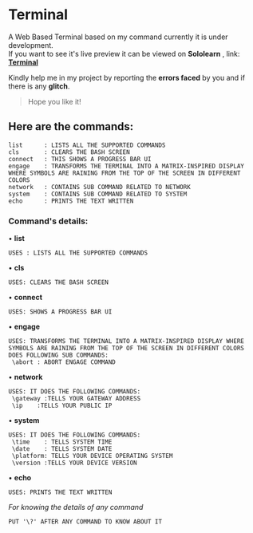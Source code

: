 # Terminal
A Web Based Terminal based on my command currently it is under development.   
If you want to see it's live preview it can be viewed on **Sololearn** , link:
**[Terminal](https://code.sololearn.com/W9ecnKNy3QGu/?ref=app)**  

  
Kindly help me in my project by reporting the **errors faced** by you and if there is any **glitch**.  
>Hope you like it!    

## Here are the commands:  

```
list      : LISTS ALL THE SUPPORTED COMMANDS
cls       : CLEARS THE BASH SCREEN
connect   : THIS SHOWS A PROGRESS BAR UI
engage    : TRANSFORMS THE TERMINAL INTO A MATRIX-INSPIRED DISPLAY WHERE SYMBOLS ARE RAINING FROM THE TOP OF THE SCREEN IN DIFFERENT COLORS 
network   : CONTAINS SUB COMMAND RELATED TO NETWORK
system    : CONTAINS SUB COMMAND RELATED TO SYSTEM
echo      : PRINTS THE TEXT WRITTEN
```
  
### Command's details:  
• **list**
```
USES : LISTS ALL THE SUPPORTED COMMANDS
```
• **cls**
```
USES: CLEARS THE BASH SCREEN
```
• **connect**
```
USES: SHOWS A PROGRESS BAR UI
```

• **engage**
```
USES: TRANSFORMS THE TERMINAL INTO A MATRIX-INSPIRED DISPLAY WHERE SYMBOLS ARE RAINING FROM THE TOP OF THE SCREEN IN DIFFERENT COLORS
DOES FOLLOWING SUB COMMANDS:
 \abort : ABORT ENGAGE COMMAND
```

• **network**
```
USES: IT DOES THE FOLLOWING COMMANDS:
 \gateway :TELLS YOUR GATEWAY ADDRESS
 \ip    :TELLS YOUR PUBLIC IP
```

• **system**
```
USES: IT DOES THE FOLLOWING COMMANDS:
 \time    : TELLS SYSTEM TIME
 \date    : TELLS SYSTEM DATE
 \platform: TELLS YOUR DEVICE OPERATING SYSTEM
 \version :TELLS YOUR DEVICE VERSION
```

• **echo**
```
USES: PRINTS THE TEXT WRITTEN
```
_For knowing the details of any command_
```
PUT '\?' AFTER ANY COMMAND TO KNOW ABOUT IT
```
